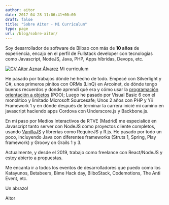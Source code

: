 ```yaml
---
author: aitor
date: 2017-04-28 11:06:41+00:00
draft: false
title: "Sobre Aitor - Mi Curriculum"
type: page
url: /blog/sobre-aitor/
---
```



Soy desarrollador de software de Bilbao con más de <strong>10 años</strong> de experiencia, encajo en el perfil de Fullstack developer con tecnologías como Javascript, NodeJS, Java, PHP, Apps híbridas, Devops, etc.


[![CV Aitor Aznar Álvarez](/images/Selection_258-150x212.jpg)](/files/Aitor_Aznar_Alvarez_CV.pdf) Mi curriculum


He pasado por trabajos dónde he hecho de todo. Empecé con Silverlight y C#, unos primeros pinitos con ORMs (LinQ) en Arcoinet, de dónde tengo buenos recuerdos y donde aprendí qué era y cómo usar la [programación orientación a objetos](https://es.wikipedia.org/wiki/Programaci%C3%B3n_orientada_a_objetos) (POO); Luego he pasado por Visual Basic 6 con el monolítico y limitado Microsoft Sourcesafe; Unos 2 años con PHP y Yii Framework 1 y en dónde después de terminar la carrera inicié mi camino en javascript haciendo apps Cordova con Underscore.js y Backbone.js.

En mi paso por Medios Interactivos de RTVE (Madrid) me especialicé en Javascript tanto server con NodeJS como proyectos cliente completos, usando [VanillaJS](http://vanilla-js.com/) y librerías como RequireJS y R.js. He pasado por todo un poco, incluyendo Java con diferentes frameworks (Struts 1, Spring, Play framework) y Groovy on Grails 1 y 3.

Actualmente, y desde el 2019, trabajo como freelance con React/NodeJS y estoy abierto a propuestas.

Me encanta ir a todos los eventos de desarrolladores que puedo como los Katayunos, Betabeers, Bime Hack day, BilboStack, Codemotions, The Anti Event, etc.



Un abrazo!

Aitor

		
